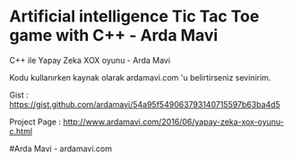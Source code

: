 # Artificial intelligence Tic Tac Toe game with C++ - Arda Mavi
C++ ile Yapay Zeka XOX oyunu - Arda Mavi

Kodu kullanırken kaynak olarak ardamavi.com 'u belirtirseniz sevinirim.

Gist : https://gist.github.com/ardamavi/54a95f549063793140715597b63ba4d5

Project Page : http://www.ardamavi.com/2016/06/yapay-zeka-xox-oyunu-c.html

#Arda Mavi - ardamavi.com
